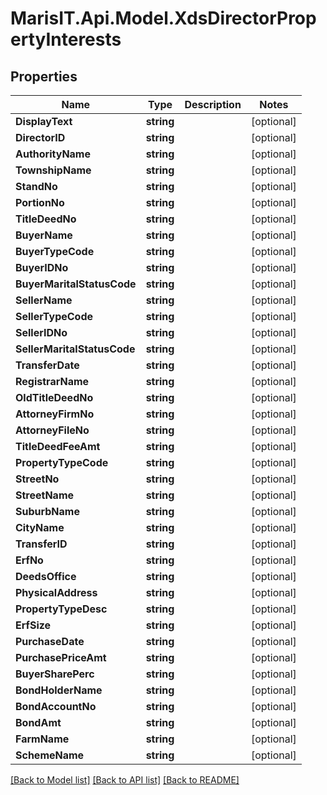
# MarisIT.Api.Model.XdsDirectorPropertyInterests

## Properties

Name | Type | Description | Notes
------------ | ------------- | ------------- | -------------
**DisplayText** | **string** |  | [optional] 
**DirectorID** | **string** |  | [optional] 
**AuthorityName** | **string** |  | [optional] 
**TownshipName** | **string** |  | [optional] 
**StandNo** | **string** |  | [optional] 
**PortionNo** | **string** |  | [optional] 
**TitleDeedNo** | **string** |  | [optional] 
**BuyerName** | **string** |  | [optional] 
**BuyerTypeCode** | **string** |  | [optional] 
**BuyerIDNo** | **string** |  | [optional] 
**BuyerMaritalStatusCode** | **string** |  | [optional] 
**SellerName** | **string** |  | [optional] 
**SellerTypeCode** | **string** |  | [optional] 
**SellerIDNo** | **string** |  | [optional] 
**SellerMaritalStatusCode** | **string** |  | [optional] 
**TransferDate** | **string** |  | [optional] 
**RegistrarName** | **string** |  | [optional] 
**OldTitleDeedNo** | **string** |  | [optional] 
**AttorneyFirmNo** | **string** |  | [optional] 
**AttorneyFileNo** | **string** |  | [optional] 
**TitleDeedFeeAmt** | **string** |  | [optional] 
**PropertyTypeCode** | **string** |  | [optional] 
**StreetNo** | **string** |  | [optional] 
**StreetName** | **string** |  | [optional] 
**SuburbName** | **string** |  | [optional] 
**CityName** | **string** |  | [optional] 
**TransferID** | **string** |  | [optional] 
**ErfNo** | **string** |  | [optional] 
**DeedsOffice** | **string** |  | [optional] 
**PhysicalAddress** | **string** |  | [optional] 
**PropertyTypeDesc** | **string** |  | [optional] 
**ErfSize** | **string** |  | [optional] 
**PurchaseDate** | **string** |  | [optional] 
**PurchasePriceAmt** | **string** |  | [optional] 
**BuyerSharePerc** | **string** |  | [optional] 
**BondHolderName** | **string** |  | [optional] 
**BondAccountNo** | **string** |  | [optional] 
**BondAmt** | **string** |  | [optional] 
**FarmName** | **string** |  | [optional] 
**SchemeName** | **string** |  | [optional] 

[[Back to Model list]](../README.md#documentation-for-models)
[[Back to API list]](../README.md#documentation-for-api-endpoints)
[[Back to README]](../README.md)

